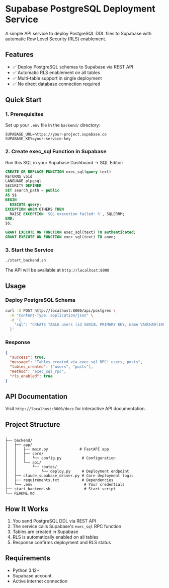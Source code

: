 # Supabase PostgreSQL Deployment Service

A simple API service to deploy PostgreSQL DDL files to Supabase with automatic Row Level Security (RLS) enablement.

## Features

- ✅ Deploy PostgreSQL schemas to Supabase via REST API
- ✅ Automatic RLS enablement on all tables
- ✅ Multi-table support in single deployment
- ✅ No direct database connection required

## Quick Start

### 1. Prerequisites

Set up your `.env` file in the `backend/` directory:

```env
SUPABASE_URL=https://your-project.supabase.co
SUPABASE_KEY=your-service-key
```

### 2. Create exec_sql Function in Supabase

Run this SQL in your Supabase Dashboard → SQL Editor:

```sql
CREATE OR REPLACE FUNCTION exec_sql(query text)
RETURNS void
LANGUAGE plpgsql
SECURITY DEFINER
SET search_path = public
AS $$
BEGIN
  EXECUTE query;
EXCEPTION WHEN OTHERS THEN
  RAISE EXCEPTION 'SQL execution failed: %', SQLERRM;
END;
$$;

GRANT EXECUTE ON FUNCTION exec_sql(text) TO authenticated;
GRANT EXECUTE ON FUNCTION exec_sql(text) TO anon;
```

### 3. Start the Service

```bash
./start_backend.sh
```

The API will be available at `http://localhost:8000`

## Usage

### Deploy PostgreSQL Schema

```bash
curl -X POST http://localhost:8000/api/postgres \
  -H "Content-Type: application/json" \
  -d '{
    "sql": "CREATE TABLE users (id SERIAL PRIMARY KEY, name VARCHAR(100)); CREATE TABLE posts (id SERIAL PRIMARY KEY, user_id INTEGER REFERENCES users(id), title VARCHAR(200));"
  }'
```

### Response

```json
{
  "success": true,
  "message": "Tables created via exec_sql RPC: users, posts",
  "tables_created": ["users", "posts"],
  "method": "exec_sql_rpc",
  "rls_enabled": true
}
```

## API Documentation

Visit `http://localhost:8000/docs` for interactive API documentation.

## Project Structure

```
.
├── backend/
│   ├── app/
│   │   ├── main.py              # FastAPI app
│   │   ├── core/
│   │   │   └── config.py         # Configuration
│   │   └── api/
│   │       └── routes/
│   │           └── deploy.py     # Deployment endpoint
│   ├── claude_supabase_driver.py # Core deployment logic
│   ├── requirements.txt          # Dependencies
│   └── .env                       # Your credentials
├── start_backend.sh               # Start script
└── README.md
```

## How It Works

1. You send PostgreSQL DDL via REST API
2. The service calls Supabase's `exec_sql` RPC function
3. Tables are created in Supabase
4. RLS is automatically enabled on all tables
5. Response confirms deployment and RLS status

## Requirements

- Python 3.12+
- Supabase account
- Active internet connection
